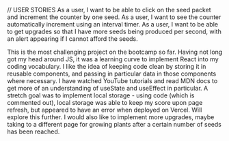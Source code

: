 // USER STORIES
As a user, I want to be able to click on the seed packet and increment the counter by one seed.
As a user, I want to see the counter automatically increment using an interval timer.
As a user, I want to be able to get upgrades so that I have more seeds being produced per second, with an alert appearing if I cannot afford the seeds.

This is the most challenging project on the bootcamp so far. Having not long got my head around JS, it was a learning curve to implement React into my coding vocabulary. I like the idea of keeping code clean by storing it in reusable components, and passing in particular data in those components where necessary.
I have watched YouTube tutorials and read MDN docs to get more of an understanding of useState and useEffect in particular.
A stretch goal was to implement local storage - using code (which is commented out), local storage was able to keep my score upon page refresh, but appeared to have an error when deployed on Vercel. Will explore this further. I would also like to implement more upgrades, maybe taking to a different page for growing plants after a certain number of seeds has been reached.
